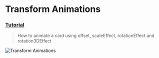 # Transform Animations
 ### [Tutorial](https://designcode.io/swiftui-handbook-transform-animations)
> How to animate a card using offset, scaleEffect, rotationEffect and rotation3DEffect

![Transform Animations](https://github.com/mrgsdev/DesignCode/assets/157994617/137ab911-6212-4dca-a7a9-3fe2a412ad7b)
